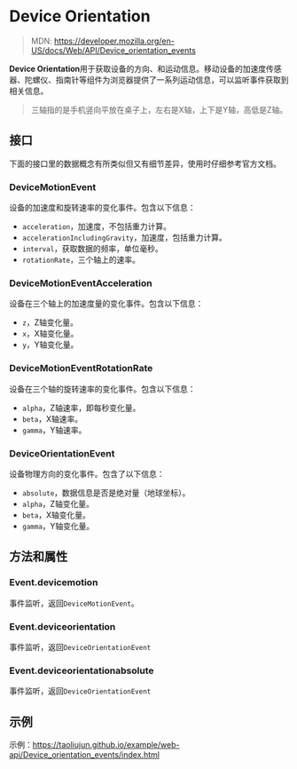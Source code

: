 <!--hexo

---
url: web-api-Device_orientation_events
tags:
  - webapi
  - Device Orientation
---

-->

# Device Orientation

> MDN: https://developer.mozilla.org/en-US/docs/Web/API/Device_orientation_events

**Device Orientation**用于获取设备的方向、和运动信息。移动设备的加速度传感器、陀螺仪、指南针等组件为浏览器提供了一系列运动信息，可以监听事件获取到相关信息。

> 三轴指的是手机竖向平放在桌子上，左右是X轴，上下是Y轴，高低是Z轴。

## 接口

下面的接口里的数据概念有所类似但又有细节差异，使用时仔细参考官方文档。

### DeviceMotionEvent

设备的加速度和旋转速率的变化事件。包含以下信息：

-   `acceleration`，加速度，不包括重力计算。
-   `accelerationIncludingGravity`，加速度，包括重力计算。
-   `interval`，获取数据的频率，单位毫秒。
-   `rotationRate`，三个轴上的速率。

### DeviceMotionEventAcceleration

设备在三个轴上的加速度量的变化事件。包含以下信息：

-   `z`，Z轴变化量。
-   `x`，X轴变化量。
-   `y`，Y轴变化量。

### DeviceMotionEventRotationRate

设备在三个轴的旋转速率的变化事件。包含以下信息：

-   `alpha`，Z轴速率，即每秒变化量。
-   `beta`，X轴速率。
-   `gamma`，Y轴速率。

### DeviceOrientationEvent

设备物理方向的变化事件。包含了以下信息：

-   `absolute`，数据信息是否是绝对量（地球坐标）。
-   `alpha`，Z轴变化量。
-   `beta`，X轴变化量。
-   `gamma`，Y轴变化量。

## 方法和属性

### Event.devicemotion

事件监听，返回`DeviceMotionEvent`。

### Event.deviceorientation

事件监听，返回`DeviceOrientationEvent`

### Event.deviceorientationabsolute

事件监听，返回`DeviceOrientationEvent`

## 示例

示例：https://taoliujun.github.io/example/web-api/Device_orientation_events/index.html
